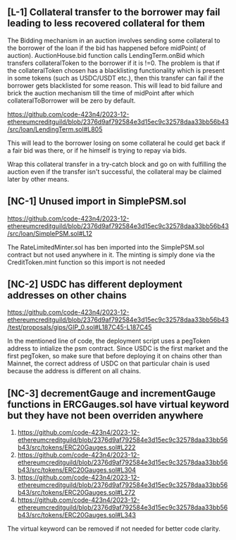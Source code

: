 ## [L-1] Collateral transfer to the borrower may fail leading to less recovered collateral for them

The Bidding mechanism in an auction involves sending some collateral to the borrower of the loan if the bid has happened before midPoint( of auction). AuctionHouse.bid function calls LendingTerm.onBid which transfers collateralToken to the borrower if it is !=0. The problem is that if the collateralToken chosen has a blacklisting functionality which is present in some tokens (such as USDC/USDT etc.),  then this transfer can fail if the borrower gets blacklisted for some reason. This will lead to bid failure and brick the auction mechanism till the time of midPoint after which collateralToBorrower will be zero by default. 

https://github.com/code-423n4/2023-12-ethereumcreditguild/blob/2376d9af792584e3d15ec9c32578daa33bb56b43/src/loan/LendingTerm.sol#L805

This will lead to the borrower losing on some collateral he could get back if a fair bid was there, or if he himself is trying to repay via bids. 

Wrap this collateral transfer in a try-catch block and go on with fulfilling the auction even if the transfer isn't successful, the collateral may be claimed later by other means. 

## [NC-1] Unused import in SimplePSM.sol

https://github.com/code-423n4/2023-12-ethereumcreditguild/blob/2376d9af792584e3d15ec9c32578daa33bb56b43/src/loan/SimplePSM.sol#L12

The RateLimitedMinter.sol has ben imported into the SimplePSM.sol contract but not used anywhere in it. The minting is simply done via the CreditToken.mint function so this import is not needed

## [NC-2] USDC has different deployment addresses on other chains

https://github.com/code-423n4/2023-12-ethereumcreditguild/blob/2376d9af792584e3d15ec9c32578daa33bb56b43/test/proposals/gips/GIP_0.sol#L187C45-L187C45

In the mentioned line of code, the deployment script uses a pegToken address to intialize the psm contract. Since USDC is the first market and the first pegToken, so make sure that before deploying it on chains other than Mainnet, the correct address of USDC on that particular chain is used because the address is different on all chains. 

## [NC-3] decrementGauge and incrementGauge functions in ERCGauges.sol have virtual keyword but they have not been overriden anywhere

1. https://github.com/code-423n4/2023-12-ethereumcreditguild/blob/2376d9af792584e3d15ec9c32578daa33bb56b43/src/tokens/ERC20Gauges.sol#L222
2. https://github.com/code-423n4/2023-12-ethereumcreditguild/blob/2376d9af792584e3d15ec9c32578daa33bb56b43/src/tokens/ERC20Gauges.sol#L304
3. https://github.com/code-423n4/2023-12-ethereumcreditguild/blob/2376d9af792584e3d15ec9c32578daa33bb56b43/src/tokens/ERC20Gauges.sol#L272
4. https://github.com/code-423n4/2023-12-ethereumcreditguild/blob/2376d9af792584e3d15ec9c32578daa33bb56b43/src/tokens/ERC20Gauges.sol#L343

The virtual keyword can be removed if not needed for better code clarity.